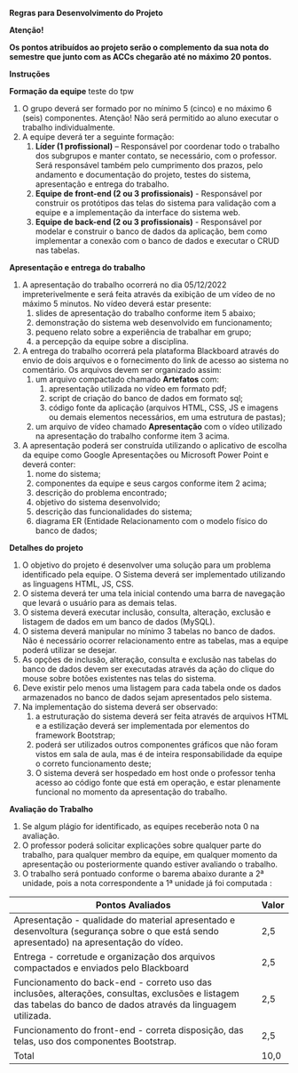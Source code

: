 **Regras para Desenvolvimento do Projeto**

**Atenção!**

**Os pontos atribuídos ao projeto serão o complemento da sua nota do semestre que junto com as ACCs chegarão até no máximo 20 pontos.**

**Instruções**

**Formação da equipe**
teste do tpw
1. O grupo deverá ser formado por no mínimo 5 (cinco) e no máximo 6 (seis) componentes. Atenção! Não será permitido ao aluno executar o trabalho individualmente.
2. A equipe deverá ter a seguinte formação:
    1. **Líder (1 profissional)** – Responsável por coordenar todo o trabalho dos subgrupos e manter contato, se necessário, com o professor. Será responsável também pelo cumprimento dos prazos, pelo andamento e documentação do projeto, testes do sistema, apresentação e entrega do trabalho.
    2. **Equipe de front-end (2 ou 3 profissionais)** - Responsável por construir os protótipos das telas do sistema para validação com a equipe e a implementação da interface do sistema web.
    3. **Equipe de back-end (2 ou 3 profissionais)** - Responsável por modelar e construir o banco de dados da aplicação, bem como implementar a conexão com o banco de dados e executar o CRUD nas tabelas.

**Apresentação e entrega do trabalho**

1. A apresentação do trabalho ocorrerá no dia 05/12/2022 impreterivelmente e será feita através da exibição de um vídeo de no máximo 5 minutos. No vídeo deverá estar presente:
    1. slides de apresentação do trabalho conforme item 5 abaixo;
    2. demonstração do sistema web desenvolvido em funcionamento;
    3. pequeno relato sobre a experiência de trabalhar em grupo;
    4. a percepção da equipe sobre a disciplina.
2. A entrega do trabalho ocorrerá pela plataforma Blackboard através do envio de dois arquivos e o fornecimento do link de acesso ao sistema no comentário. Os arquivos devem ser organizado assim:
    1. um arquivo compactado chamado **Artefatos** com:
        1. apresentação utilizada no vídeo em formato pdf;
        2. script de criação do banco de dados em formato sql;
        3. código fonte da aplicação (arquivos HTML, CSS, JS e imagens ou demais elementos necessários, em uma estrutura de pastas);
    2. um arquivo de vídeo chamado **Apresentação** com o vídeo utilizado na apresentação do trabalho conforme item 3 acima.
3. A apresentação poderá ser construída utilizando o aplicativo de escolha da equipe como Google Apresentações ou Microsoft Power Point e deverá conter:
    1. nome do sistema;
    2. componentes da equipe e seus cargos conforme item 2 acima;
    3. descrição do problema encontrado;
    4. objetivo do sistema desenvolvido;
    5. descrição das funcionalidades do sistema;
    6. diagrama ER (Entidade Relacionamento com o modelo físico do banco de dados;

**Detalhes do projeto**

1. O objetivo do projeto é desenvolver uma solução para um problema identificado pela equipe. O Sistema deverá ser implementado utilizando as linguagens HTML, JS, CSS.
2. O sistema deverá ter uma tela inicial contendo uma barra de navegação que levará o usuário para as demais telas.
3. O sistema deverá executar inclusão, consulta, alteração, exclusão e listagem de dados em um banco de dados (MySQL).
4. O sistema deverá manipular no mínimo 3 tabelas no banco de dados. Não é necessário ocorrer relacionamento entre as tabelas, mas a equipe poderá utilizar se desejar.
5. As opções de inclusão, alteração, consulta e exclusão nas tabelas do banco de dados devem ser executadas através da ação do clique do mouse sobre botões existentes nas telas do sistema.
6. Deve existir pelo menos uma listagem para cada tabela onde os dados armazenados no banco de dados sejam apresentados pelo sistema.
7. Na implementação do sistema deverá ser observado:
    1. a estruturação do sistema deverá ser feita através de arquivos HTML e a estilização deverá ser implementada por elementos do framework Bootstrap;
    2. poderá ser utilizados outros componentes gráficos que não foram vistos em sala de aula, mas é de inteira responsabilidade da equipe o correto funcionamento deste;
    3. O sistema deverá ser hospedado em host onde o professor tenha acesso ao código fonte que está em operação, e estar plenamente funcional no momento da apresentação do trabalho.

**Avaliação do Trabalho**

1. Se algum plágio for identificado, as equipes receberão nota 0 na avaliação.
2. O professor poderá solicitar explicações sobre qualquer parte do trabalho, para qualquer membro da equipe, em qualquer momento da apresentação ou posteriormente quando estiver avaliando o trabalho.
3. O trabalho será pontuado conforme o barema abaixo durante a 2ª unidade, pois a nota correspondente a 1ª unidade já foi computada :

| Pontos Avaliados | Valor |
| --- | --- |
| Apresentação - qualidade do material apresentado e desenvoltura (segurança sobre o que está sendo apresentado) na apresentação do vídeo. | 2,5 |
| Entrega - corretude e organização dos arquivos compactados e enviados pelo Blackboard | 2,5 |
| Funcionamento do back-end - correto uso das inclusões, alterações, consultas, exclusões e listagem das tabelas do banco de dados através da linguagem utilizada. | 2,5 |
| Funcionamento do front-end - correta disposição, das telas, uso dos componentes Bootstrap. | 2,5 |
| Total | 10,0 |